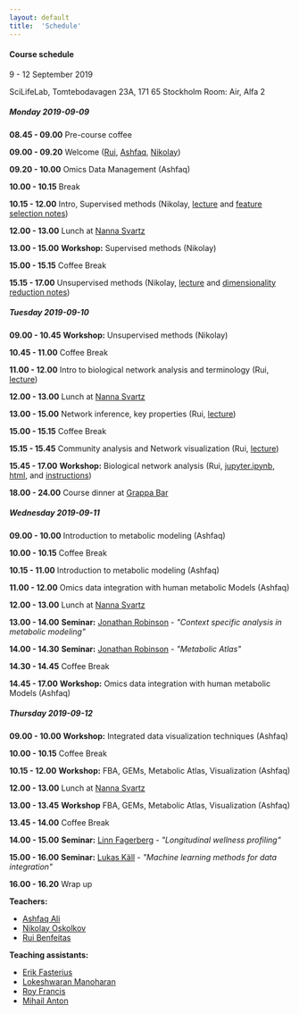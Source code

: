 ```yaml
---
layout: default
title:  'Schedule'
---
```

#### Course schedule

9 - 12 September 2019

SciLifeLab, Tomtebodavagen 23A, 171 65 Stockholm
Room: Air, Alfa 2



##### Monday 2019-09-09

**08.45 - 09.00** Pre-course coffee

**09.00 - 09.20** Welcome ([Rui][5], [Ashfaq][6], [Nikolay][7])

**09.20 - 10.00** Omics Data Management (Ashfaq)

**10.00 - 10.15** Break

**10.15 - 12.00** Intro, Supervised methods (Nikolay, [lecture][13] and [feature selection notes][15])

**12.00 - 13.00** Lunch at [Nanna Svartz][11] 

**13.00 - 15.00** **Workshop:** Supervised methods (Nikolay)

**15.00 - 15.15** Coffee Break

**15.15 - 17.00** Unsupervised methods (Nikolay, [lecture][14] and [dimensionality reduction notes][16])


##### Tuesday 2019-09-10

**09.00 - 10.45** **Workshop:** Unsupervised methods (Nikolay)

**10.45 - 11.00** Coffee Break

**11.00 - 12.00** Intro to biological network analysis and terminology (Rui, [lecture][17])

**12.00 - 13.00** Lunch at [Nanna Svartz][11] 

**13.00 - 15.00** Network inference, key properties (Rui, [lecture][21])

**15.00 - 15.15** Coffee Break

**15.15 - 15.45** Community analysis and Network visualization (Rui, [lecture][22])

**15.45 - 17.00** **Workshop:** Biological network analysis (Rui, [jupyter.ipynb][20], [html][18], and [instructions][19])

**18.00 - 24.00** Course dinner at [Grappa Bar][12]



##### Wednesday 2019-09-11

**09.00 - 10.00** Introduction to metabolic modeling (Ashfaq)

**10.00 - 10.15** Coffee Break

**10.15 - 11.00** Introduction to metabolic modeling (Ashfaq)

**11.00 - 12.00** Omics data integration with human metabolic Models (Ashfaq)

**12.00 - 13.00** Lunch at [Nanna Svartz][11] 

**13.00 - 14.00** **Seminar:** [Jonathan Robinson][3] - *"Context specific analysis in metabolic modeling"*

**14.00 - 14.30** **Seminar:** [Jonathan Robinson][3] - *"Metabolic Atlas"*

**14.30 - 14.45** Coffee Break

**14.45 - 17.00** **Workshop:** Omics data integration with human metabolic Models (Ashfaq)


##### Thursday 2019-09-12

**09.00 - 10.00** **Workshop:** Integrated data visualization techniques (Ashfaq)

**10.00 - 10.15** Coffee Break

**10.15 - 12.00** **Workshop:** FBA, GEMs, Metabolic Atlas, Visualization (Ashfaq)

**12.00 - 13.00** Lunch at [Nanna Svartz][11] 

**13.00 - 13.45** **Workshop**  FBA, GEMs, Metabolic Atlas, Visualization (Ashfaq)

**13.45 - 14.00** Coffee Break

**14.00 - 15.00** **Seminar:** [Linn Fagerberg][1] - *"Longitudinal wellness profiling"*

**15.00 - 16.00** **Seminar:** [Lukas Käll][2] - *"Machine learning methods for data integration"*

**16.00 - 16.20** Wrap up

  
**Teachers:**
- [Ashfaq Ali][6]
- [Nikolay Oskolkov][7]
- [Rui Benfeitas][5]


**Teaching assistants:**
- [Erik Fasterius][8]
- [Lokeshwaran Manoharan][9]
- [Roy Francis][10]
- [Mihail Anton][4]


[1]: https://www.kth.se/kcap/the-kth-center-for-applied-precision-medicine-kcap-1.639039
[2]: http://kaell.org/
[3]: https://research.chalmers.se/en/person/jonrob
[4]: https://www.chalmers.se/en/staff/Pages/mihail-anton.aspx
[5]: https://nbis.se/about/staff/rui-benfeitas/
[6]: https://nbis.se/about/staff/ashfaq-ali/
[7]: https://nbis.se/about/staff/nikolay-oskolkov/
[8]: https://nbis.se/about/staff/erik-fasterius/
[9]: https://nbis.se/about/staff/lokeshwaran-manoharan/
[10]: https://nbis.se/about/staff/roy-francis/
[11]: https://restaurang-ns.ki.se/restaurang-nanna-svartz/
[12]: http://www.grappabar.nu/
[13]: session_ml/SupervisedOMICsIntegration/supervised_omics_integr_CLL.html
[14]: session_ml/UnsupervisedOMICsIntegration/UnsupervisedOMICsIntegration.html
[15]: session_ml/FeatureSelectionIntegrOMICs/RaukR_GeneralStats_FeatureSelection.html
[16]: session_ml/DimReductSingleCell/RaukR_GeneralStats_DimensionalityReduction.html
[17]: session_topology/1Intro.pdf
[18]: session_topology/lab.html
[19]: session_topology/topology_notes.md
[20]: session_topology/lab.ipynb
[21]: session_topology/2Inference.pdf
[22]: session_topology/3Community.pdf